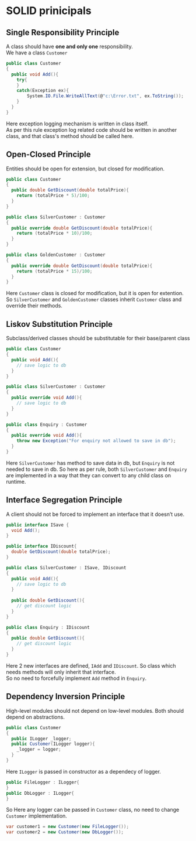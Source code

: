 # SOLID prinicipals

## Single Responsibility Principle
A class should have **one and only one** responsibility.  
We have a class `Customer`
````csharp
public class Customer
{
  public void Add(){
    try{
    }
    catch(Exception ex){
        System.IO.File.WriteAllText(@"c:\Error.txt", ex.ToString());
    }
  }
}
````
Here exception logging mechanism is written in class itself.  
As per this rule exception log related code should be written in another class, and that class's method should be called here.
</br>
  
## Open-Closed Principle
Entities should be open for extension, but closed for modification.
````csharp
public class Customer
{
  public double GetDiscount(double totalPrice){
    return (totalPrice * 5)/100;
  }
}

public class SilverCustomer : Customer
{
  public override double GetDiscount(double totalPrice){
    return (totalPrice * 10)/100;
  }
}

public class GoldenCustomer : Customer
{
  public override double GetDiscount(double totalPrice){
    return (totalPrice * 15)/100;
  }
}
````
Here `Customer` class is closed for modification, but it is open for extention.  
So `SilverCustomer` and `GoldenCustomer` classes inherit `Customer` class and override their methods.
</br>
  
## Liskov Substitution Principle
Subclass/derived classes should be substitutable for their base/parent class
````csharp
public class Customer
{
  public void Add(){
    // save logic to db
  }
}

public class SilverCustomer : Customer
{
  public override void Add(){
    // save logic to db
  }
}

public class Enquiry : Customer
{
  public override void Add(){
    throw new Exception("For enquiry not allowed to save in db");
  }
}
````
Here `SilverCustomer` has method to save data in db, but `Enquiry` is not needed to save in db.
So here as per rule, both `SilverCustomer` and `Enquiry` are implemented in a way that they  can convert to any child class on runtime.
</br>
  
## Interface Segregation Principle
A client should not be forced to implement an interface that it doesn’t use.
````csharp
public interface ISave {
  void Add();
}

public interface IDiscount{
  double GetDiscount(double totalPrice);
}

public class SilverCustomer : ISave, IDiscount
{
  public void Add(){
    // save logic to db
  }
  
  public double GetDiscount(){
    // get discount logic
  }
}

public class Enquiry : IDiscount
{
  public double GetDiscount(){
    // get discount logic
  }
}
````
Here 2 new interfaces are defined, `IAdd` and `IDiscount`. So class which needs methods will only inherit that interface.  
So no need to forcefully implement `Add` method in `Enquiry`.
<br>
  
## Dependency Inversion Principle
High-level modules should not depend on low-level modules. Both should depend on abstractions.
````csharp
public class Customer
{
  public ILogger _logger;
  public Customer(ILogger logger){
    _logger = logger;
  }
}
````
Here `ILogger` is passed in constructor as a dependecy of logger.
````csharp
public FileLogger : ILogger{
}
public DbLogger : ILogger{
}
````
So Here any logger can be passed in `Customer` class, no need to change `Customer` implementation.
````csharp
var customer1 = new Customer(new FileLogger());
var customer2 = new Customer(new DbLogger());
````
</br>
